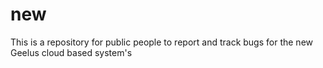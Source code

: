 # new
This is a repository for public people to report and track bugs for the new Geelus cloud based system's
